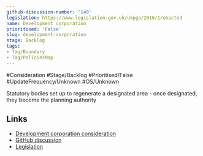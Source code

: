 ```yaml
---
github-discussion-number: '148'
legislation: https://www.legislation.gov.uk/ukpga/2016/1/enacted
name: Development corporation
prioritised: 'False'
slug: development-corporation
stage: Backlog
tags:
- Tag/Boundary
- Tag/PoliciesMap
---
```


#Consideration #Stage/Backlog #Prioritised/False #UpdateFrequency/Unknown #OS/Unknown

Statutory bodies set up to regenerate a designated area - once designated, they become the planning authority

## Links

* [Development corporation consideration](https://design.planning.data.gov.uk/planning-consideration/development-corporation)
* [GitHub discussion](https://github.com/digital-land/data-standards-backlog/discussions/148)
* [Legislation](https://www.legislation.gov.uk/ukpga/2016/1/enacted)